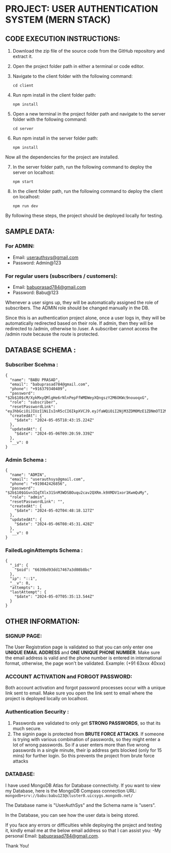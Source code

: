 # PROJECT: USER AUTHENTICATION SYSTEM (MERN STACK)

## CODE EXECUTION INSTRUCTIONS:

1. Download the zip file of the source code from the GitHub repository and extract it.

2. Open the project folder path in either a terminal or code editor.

3. Navigate to the client folder with the following command:
    ```
    cd client
    ```

4. Run npm install in the client folder path:
    ```
    npm install
    ```

5. Open a new terminal in the project folder path and navigate to the server folder with the following command:
    ```
    cd server
    ```

6. Run npm install in the server folder path:
    ```
    npm install
    ```

Now all the dependencies for the project are installed.

7. In the server folder path, run the following command to deploy the server on localhost:
    ```
    npm start
    ```

8. In the client folder path, run the following command to deploy the client on localhost:
    ```
    npm run dev
    ```

By following these steps, the project should be deployed locally for testing.

## SAMPLE DATA:

### For ADMIN:
- Email: userauthsys@gmail.com
- Password: Admin@123

### For regular users (subscribers / customers):
- Email: babuprasad784@gmail.com
- Password: Babu@123

Whenever a user signs up, they will be automatically assigned the role of subscribers. The ADMIN role should be changed manually in the DB.

Since this is an authentication project alone, once a user logs in, they will be automatically redirected based on their role. If admin, then they will be redirected to /admin, otherwise to /user. A subscriber cannot access the /admin route because the route is protected.

## DATABASE SCHEMA :

### Subscriber Scehma :
```
{
  "name": "BABU PRASAD",
  "email": "babuprasad784@gmail.com",
  "phone": "+916379340409",
  "password": "$2b$10$cM/XykMxyQMlgHe6rNlnPepFfWMDWeyXQngszY2M6OKWc9nouoqxG",
  "role": "subscriber",
  "resetPasswordLink": "eyJhbGciOiJIUzI1NiIsInR5cCI6IkpXVCJ9.eyJfaWQiOiI2NjM3ZDM0MzE1ZDNmOTI2MjRkMzA1OTAiLCJpYXQiOjE3MTQ5ODcyNTksImV4cCI6MTcxNDk4Nzg1OX0.lNUptxp129yinLrnQXQLQuYoYDFlxcds6dSbMS5BNyU",
  "createdAt": {
    "$date": "2024-05-05T18:43:15.224Z"
  },
  "updatedAt": {
    "$date": "2024-05-06T09:20:59.339Z"
  },
  "__v": 0
}
```
### Admin Schema :
```
{
  "name": "ADMIN",
  "email": "userauthsys@gmail.com",
  "phone": "+919842426856",
  "password": "$2b$10$GGvn3IqTXlx31SnM3WDSBOuqu2cav2QXRm.k9XMDV1xor1KwmQuMy",
  "role": "admin",
  "resetPasswordLink": "",
  "createdAt": {
    "$date": "2024-05-02T04:48:18.127Z"
  },
  "updatedAt": {
    "$date": "2024-05-06T08:45:31.428Z"
  },
  "__v": 0
}
```
### FailedLoginAttempts Schema :
```
{
  "_id": {
    "$oid": "6639bd93dd17467a3d08b8bc"
  },
  "ip": "::1",
  "__v": 0,
  "attempts": 1,
  "lastAttempt": {
    "$date": "2024-05-07T05:35:13.544Z"
  }
}

```

## OTHER INFORMATION:

### SIGNUP PAGE:
The User Registration page is validated so that you can only enter one **UNIQUE EMAIL ADDRESS** and **ONE UNIQUE PHONE NUMBER**. 
Make sure the email address is valid and the phone number is entered in international format, otherwise, the page won't be validated. Example: (+91 63xxx 40xxx)

### ACCOUNT ACTIVATION and FORGOT PASSWORD:
Both account activation and forgot password processes occur with a unique link sent to email. Make sure you open the link sent to email where the project is deployed locally on localhost.

### Authentication Security : 
 1) Passwords are validated to only get **STRONG PASSWORDS**, so that its much secure.
 2) The signin page is protected from **BRUTE FORCE ATTACKS**. If someone is trying with various combination of passwords, so they might enter a lot of wrong passwords. So if a user enters more than five wrong passwords in a single minute, their ip address gets blocked (only for 15 mins) for further login. So this prevents the project from brute force attacks

### DATABASE:
I have used MongoDB Atlas for Database connectivity. If you want to view my Database, here is the MongoDB Compass connection URL:
                          ```mongodb+srv://babu:babu123@cluster0.uicsygs.mongodb.net/```

The Database name is "UserAuthSys" and the Schema name is "users".

In the Database, you can see how the user data is being stored.

If you face any errors or difficulties while deploying the project and testing it, kindly email me at the below email address so that I can assist you:
-My personal Email: babuprasad784@gmail.com.

Thank You!

